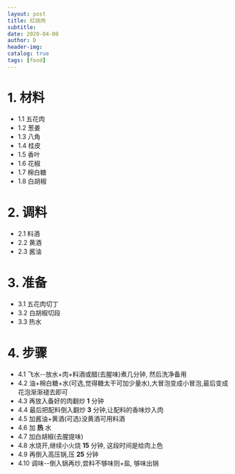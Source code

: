 ```yaml
--- 
layout: post
title: 红烧肉 
subtitle:
date: 2020-04-08
author: D
header-img:
catalog: true
tags: [food]
---
```


# 1. 材料
- 1.1 五花肉 
- 1.2 葱姜 
- 1.3 八角 
- 1.4 桂皮
- 1.5 香叶
- 1.6 花椒 
- 1.7 棉白糖
- 1.8 白胡椒

# 2. 调料
- 2.1 料酒
- 2.2 黄酒
- 2.3 酱油

# 3. 准备
- 3.1 五花肉切丁
- 3.2 白胡椒切段
- 3.3 热水

# 4. 步骤
- 4.1 飞水--放水+肉+料酒或醋(去腥味)煮几分钟, 然后洗净备用
- 4.2 油+棉白糖+水(可选,觉得糖太干可加少量水),大冒泡变成小冒泡,最后变成花泡渐渐褪去即可 
- 4.3 再放入备好的肉翻炒 **1** 分钟
- 4.4 最后把配料倒入翻炒 **3** 分钟,让配料的香味炒入肉
- 4.5 加酱油+黄酒(可选)没黄酒可用料酒
- 4.6 加 **热** 水
- 4.7 加白胡椒(去腥提味)
- 4.8 水烧开,继续小火烧 **15** 分钟, 这段时间是给肉上色
- 4.9 再倒入高压锅,压 **25** 分钟
- 4.10 调味--倒入锅再炒,尝料不够味则+盐, 够味出锅 
